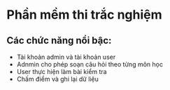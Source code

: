 # Phần mềm thi trắc nghiệm

## Các chức năng nổi bậc:
  - Tài khoản admin và tài khoản user
  - Adnmin cho phép soạn câu hỏi theo từng môn học
  - User thực hiện làm bài kiểm tra
  - Chấm điểm và ghi lại dữ liệu
